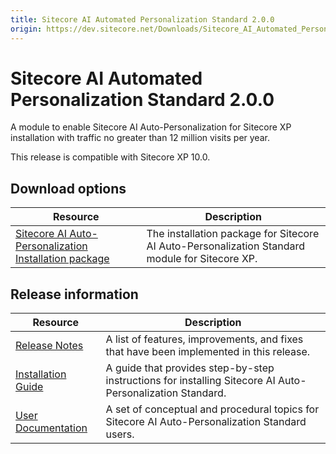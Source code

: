 ```yaml
---
title: Sitecore AI Automated Personalization Standard 2.0.0
origin: https://dev.sitecore.net/Downloads/Sitecore_AI_Automated_Personalization_Standard/2x/Sitecore_AI_Automated_Personalization_Standard_200.aspx
---
```


# Sitecore AI Automated Personalization Standard 2.0.0

A module to enable Sitecore AI Auto-Personalization for Sitecore XP installation with traffic no greater than 12 million visits per year.

  <Alert variant='warning' mb={4}>
    <AlertIcon />
    This release is compatible with Sitecore XP 10.0.
  </Alert>
  

## Download options

 | Resource | Description |
 | --- | --- |
 | [Sitecore AI Auto-Personalization Installation package](https://sitecoredev.azureedge.net/~/media/096653FA240B46848B650CD110839E00.ashx?date=20210621T130108) | The installation package for Sitecore AI Auto-Personalization Standard module for Sitecore XP. |

## Release information

 | Resource | Description |
 | --- | --- |
 | [Release Notes](https://dev.sitecore.net:443/downloads/Sitecore%20AI%20Automated%20Personalization%20Standard/2x/Sitecore%20AI%20Automated%20Personalization%20Standard%20200/Release%20Notes) | A list of features, improvements, and fixes that have been implemented in this release. |
 | [Installation Guide](https://sitecoredev.azureedge.net/~/media/79BC3631369E457BB54D2B66F4AC153D.ashx?date=20210621T140819) | A guide that provides step-by-step instructions for installing Sitecore AI Auto-Personalization Standard. |
 | [User Documentation](https://doc.sitecore.com/users/100/sitecore-experience-platform/en/sitecore-ai---automated-personalization.html) | A set of conceptual and procedural topics for Sitecore AI Auto-Personalization Standard users. |